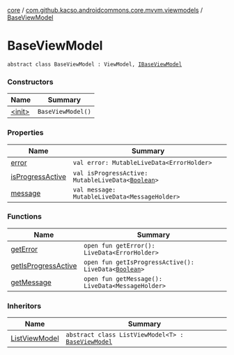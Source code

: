 [core](../../index.md) / [com.github.kacso.androidcommons.core.mvvm.viewmodels](../index.md) / [BaseViewModel](./index.md)

# BaseViewModel

`abstract class BaseViewModel : ViewModel, `[`IBaseViewModel`](../-i-base-view-model/index.md)

### Constructors

| Name | Summary |
|---|---|
| [&lt;init&gt;](-init-.md) | `BaseViewModel()` |

### Properties

| Name | Summary |
|---|---|
| [error](error.md) | `val error: MutableLiveData<ErrorHolder>` |
| [isProgressActive](is-progress-active.md) | `val isProgressActive: MutableLiveData<`[`Boolean`](https://kotlinlang.org/api/latest/jvm/stdlib/kotlin/-boolean/index.html)`>` |
| [message](message.md) | `val message: MutableLiveData<MessageHolder>` |

### Functions

| Name | Summary |
|---|---|
| [getError](get-error.md) | `open fun getError(): LiveData<ErrorHolder>` |
| [getIsProgressActive](get-is-progress-active.md) | `open fun getIsProgressActive(): LiveData<`[`Boolean`](https://kotlinlang.org/api/latest/jvm/stdlib/kotlin/-boolean/index.html)`>` |
| [getMessage](get-message.md) | `open fun getMessage(): LiveData<MessageHolder>` |

### Inheritors

| Name | Summary |
|---|---|
| [ListViewModel](../-list-view-model/index.md) | `abstract class ListViewModel<T> : `[`BaseViewModel`](./index.md) |
